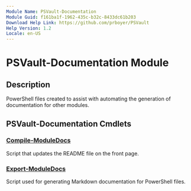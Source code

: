 ```yaml
---
Module Name: PSVault-Documentation
Module Guid: f161ba1f-1962-435c-b32c-8433dc61b203
Download Help Link: https://github.com/prboyer/PSVault
Help Version: 1.2
Locale: en-US
---
```


# PSVault-Documentation Module
## Description
PowerShell files created to assist with automating the generation of documentation for other modules.

## PSVault-Documentation Cmdlets
### [Compile-ModuleDocs](Docs/Compile-ModuleDocs.md)
Script that updates the README file on the front page.

### [Export-ModuleDocs](Docs/Export-ModuleDocs.md)
Script used for generating Markdown documentation for PowerShell files.

